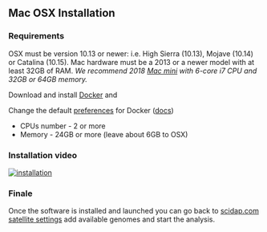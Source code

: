 ## Mac OSX Installation

### Requirements

OSX must be version 10.13 or newer: i.e. High Sierra (10.13), Mojave (10.14) or Catalina (10.15).
Mac hardware must be a 2013 or a newer model with at least 32GB of RAM. *We recommend 2018 [Mac mini](https://www.apple.com/mac-mini/specs/)
with 6-core i7 CPU and 32GB or 64GB memory.*

Download and install [Docker](https://hub.docker.com/editions/community/docker-ce-desktop-mac)
and

Change the default [preferences](https://docs.docker.com/docker-for-mac/#preferences#resources) for Docker
([docs](https://docs.docker.com/docker-for-mac/#preferences#resources))

* CPUs number - 2 or more
* Memory - 24GB or more (leave about 6GB to OSX)

### Installation video

[![installation](https://img.youtube.com/vi/HvOBZuABVeM/0.jpg)](https://www.youtube.com/watch?v=HvOBZuABVeM "How to install")


### Finale

Once the software is installed and launched you can go back to [scidap.com satellite settings](/platform/profile/satellites) add available genomes
and start the analysis.
